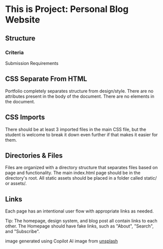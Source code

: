 # This is Project: Personal Blog Website
## Structure

### Criteria

Submission Requirements

## CSS Separate From HTML

Portfolio completely separates structure from design/style.
There are no attributes present in the body of the document.
There are no elements in the document.

## CSS Imports

There should be at least 3 imported files in the main CSS file, but the student is welcome to break it down even further if that makes it easier for them.

## Directories & Files

Files are organized with a directory structure that separates files based on page and functionality.
The main index.html page should be in the directory's root.
All static assets should be placed in a folder called static/ or assets/.

## Links

Each page has an intentional user flow with appropriate links as needed.

Tip: The homepage, design system, and blog post all contain links to each other. The Homepage should have fake links, such as "About", "Search", and "Subscribe".

image generated using Copilot AI
image from [unsplash](https://unsplash.com/)